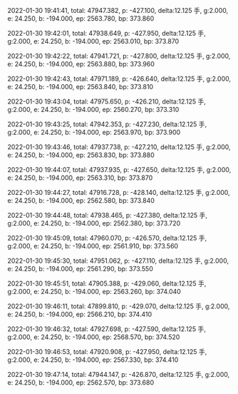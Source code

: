 2022-01-30 19:41:41, total: 47947.382, p: -427.100, delta:12.125 手, g:2.000, e: 24.250, b: -194.000, ep: 2563.780, bp: 373.860

2022-01-30 19:42:01, total: 47938.649, p: -427.950, delta:12.125 手, g:2.000, e: 24.250, b: -194.000, ep: 2563.010, bp: 373.870

2022-01-30 19:42:22, total: 47941.721, p: -427.800, delta:12.125 手, g:2.000, e: 24.250, b: -194.000, ep: 2563.880, bp: 373.960

2022-01-30 19:42:43, total: 47971.189, p: -426.640, delta:12.125 手, g:2.000, e: 24.250, b: -194.000, ep: 2563.840, bp: 373.810

2022-01-30 19:43:04, total: 47975.650, p: -426.210, delta:12.125 手, g:2.000, e: 24.250, b: -194.000, ep: 2560.270, bp: 373.310

2022-01-30 19:43:25, total: 47942.353, p: -427.230, delta:12.125 手, g:2.000, e: 24.250, b: -194.000, ep: 2563.970, bp: 373.900

2022-01-30 19:43:46, total: 47937.738, p: -427.210, delta:12.125 手, g:2.000, e: 24.250, b: -194.000, ep: 2563.830, bp: 373.880

2022-01-30 19:44:07, total: 47937.935, p: -427.650, delta:12.125 手, g:2.000, e: 24.250, b: -194.000, ep: 2563.310, bp: 373.870

2022-01-30 19:44:27, total: 47916.728, p: -428.140, delta:12.125 手, g:2.000, e: 24.250, b: -194.000, ep: 2562.580, bp: 373.840

2022-01-30 19:44:48, total: 47938.465, p: -427.380, delta:12.125 手, g:2.000, e: 24.250, b: -194.000, ep: 2562.380, bp: 373.720

2022-01-30 19:45:09, total: 47960.070, p: -426.570, delta:12.125 手, g:2.000, e: 24.250, b: -194.000, ep: 2561.910, bp: 373.560

2022-01-30 19:45:30, total: 47951.062, p: -427.110, delta:12.125 手, g:2.000, e: 24.250, b: -194.000, ep: 2561.290, bp: 373.550

2022-01-30 19:45:51, total: 47905.388, p: -429.060, delta:12.125 手, g:2.000, e: 24.250, b: -194.000, ep: 2563.260, bp: 374.040

2022-01-30 19:46:11, total: 47899.810, p: -429.070, delta:12.125 手, g:2.000, e: 24.250, b: -194.000, ep: 2566.210, bp: 374.410

2022-01-30 19:46:32, total: 47927.698, p: -427.590, delta:12.125 手, g:2.000, e: 24.250, b: -194.000, ep: 2568.570, bp: 374.520

2022-01-30 19:46:53, total: 47920.908, p: -427.950, delta:12.125 手, g:2.000, e: 24.250, b: -194.000, ep: 2567.330, bp: 374.410

2022-01-30 19:47:14, total: 47944.147, p: -426.870, delta:12.125 手, g:2.000, e: 24.250, b: -194.000, ep: 2562.570, bp: 373.680